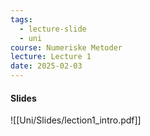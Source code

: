 ```yaml
---
tags:
  - lecture-slide
  - uni
course: Numeriske Metoder
lecture: Lecture 1
date: 2025-02-03
---
```

#### Slides
![[Uni/Slides/lection1_intro.pdf]]
